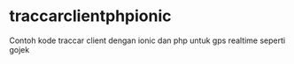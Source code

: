 # traccarclientphpionic
Contoh kode traccar client dengan ionic dan php untuk gps realtime seperti gojek
